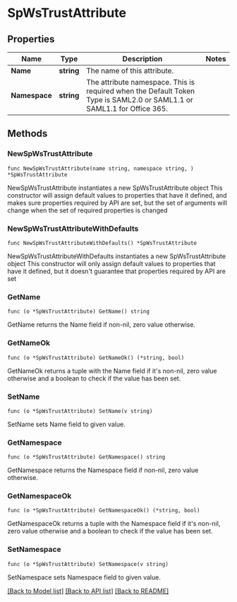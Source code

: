 # SpWsTrustAttribute

## Properties

Name | Type | Description | Notes
------------ | ------------- | ------------- | -------------
**Name** | **string** | The name of this attribute. | 
**Namespace** | **string** | The attribute namespace.  This is required when the Default Token Type is SAML2.0 or SAML1.1 or SAML1.1 for Office 365. | 

## Methods

### NewSpWsTrustAttribute

`func NewSpWsTrustAttribute(name string, namespace string, ) *SpWsTrustAttribute`

NewSpWsTrustAttribute instantiates a new SpWsTrustAttribute object
This constructor will assign default values to properties that have it defined,
and makes sure properties required by API are set, but the set of arguments
will change when the set of required properties is changed

### NewSpWsTrustAttributeWithDefaults

`func NewSpWsTrustAttributeWithDefaults() *SpWsTrustAttribute`

NewSpWsTrustAttributeWithDefaults instantiates a new SpWsTrustAttribute object
This constructor will only assign default values to properties that have it defined,
but it doesn't guarantee that properties required by API are set

### GetName

`func (o *SpWsTrustAttribute) GetName() string`

GetName returns the Name field if non-nil, zero value otherwise.

### GetNameOk

`func (o *SpWsTrustAttribute) GetNameOk() (*string, bool)`

GetNameOk returns a tuple with the Name field if it's non-nil, zero value otherwise
and a boolean to check if the value has been set.

### SetName

`func (o *SpWsTrustAttribute) SetName(v string)`

SetName sets Name field to given value.


### GetNamespace

`func (o *SpWsTrustAttribute) GetNamespace() string`

GetNamespace returns the Namespace field if non-nil, zero value otherwise.

### GetNamespaceOk

`func (o *SpWsTrustAttribute) GetNamespaceOk() (*string, bool)`

GetNamespaceOk returns a tuple with the Namespace field if it's non-nil, zero value otherwise
and a boolean to check if the value has been set.

### SetNamespace

`func (o *SpWsTrustAttribute) SetNamespace(v string)`

SetNamespace sets Namespace field to given value.



[[Back to Model list]](../README.md#documentation-for-models) [[Back to API list]](../README.md#documentation-for-api-endpoints) [[Back to README]](../README.md)


